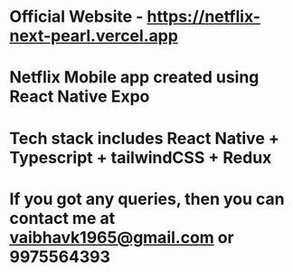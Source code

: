 # Official Website - https://netflix-next-pearl.vercel.app

# Netflix Mobile app created using React Native Expo

# Tech stack includes React Native + Typescript + tailwindCSS + Redux

# If you got any queries, then you can contact me at vaibhavk1965@gmail.com or 9975564393